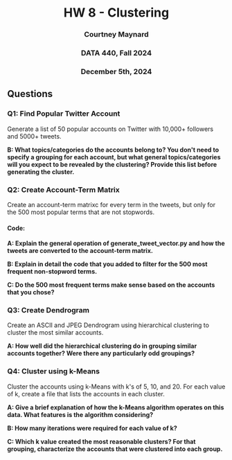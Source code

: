<h1 align = "center">HW 8 - Clustering</h1>

<h3 align = "center">Courtney Maynard</h3>
<h3 align = "center">DATA 440, Fall 2024</h3>
<h3 align = "center">December 5th, 2024</h3>

## Questions
### Q1: Find Popular Twitter Account
Generate a list of 50 popular accounts on Twitter with 10,000+ followers and 5000+ tweets. 

**B: What topics/categories do the accounts belong to? You don't need to specify a grouping for each account, but what general topics/categories will you expect to be revealed by the clustering? Provide this list before generating the cluster.**

### Q2: Create Account-Term Matrix
Create an account-term matrixc for every term in the tweets, but only for the 500 most popular terms that are not stopwords.

#### Code:

**A: Explain the general operation of generate_tweet_vector.py and how the tweets are converted to the account-term matrix.**

**B: Explain in detail the code that you added to filter for the 500 most frequent non-stopword terms.**

**C: Do the 500 most frequent terms make sense based on the accounts that you chose?**

### Q3: Create Dendrogram
Create an ASCII and JPEG Dendrogram using hierarchical clustering to cluster the most similar accounts.

**A: How well did the hierarchical clustering do in grouping similar accounts together? Were there any particularly odd groupings?**

### Q4: Cluster using k-Means
Cluster the accounts using k-Means with k's of 5, 10, and 20. For each value of k, create a file that lists the accounts in each cluster.

**A: Give a brief explanation of how the k-Means algorithm operates on this data. What features is the algorithm considering?**

**B: How many iterations were required for each value of k?**

**C: Which k value created the most reasonable clusters? For that grouping, characterize the accounts that were clustered into each group.**


